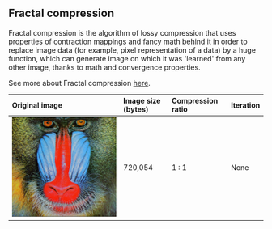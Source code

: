## Fractal compression

Fractal compression is the algorithm of lossy compression that uses properties of contraction mappings and fancy math behind it in order to replace image data (for example, pixel representation of a data) by a huge function, which can generate image on which it was 'learned' from any other image, thanks to math and convergence properties.

See more about Fractal compression [here](https://en.wikipedia.org/wiki/Fractal_compression).

|Original image | Image size (bytes) | Compression ratio | Iteration |
|:--------------|:-------------------|:------------------|:----------|
|![Original image](test_files/baboon.bmp)| 720,054 | 1 : 1| None |
